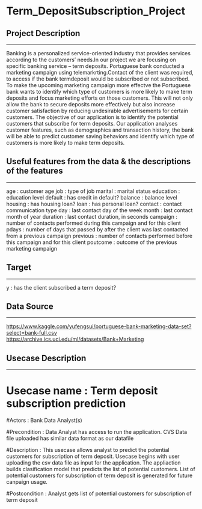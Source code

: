 # Term_DepositSubscription_Project

## Project Description
***

Banking is a personalized service-oriented industry that provides services according to the customers’ needs.In our project we are focusing on specific banking service – term deposits.
Portuguese bank conducted a marketing campaign using telemarkrting.Contact of the client was required, to access if the bank termdeposit would be subscribed  or not subscribed. To make the 
upcoming marketing campaign more effectve the Portuguese bank wants to identify which type of customers is more likely to make term deposits and focus marketing efforts on those customers.
This will not only allow the bank to secure deposits more effectively but also increase customer satisfaction by reducing undesirable advertisements for certain customers. 
The objective of our application is to identify the potential customers that subscribe for term deposits. Our application analyses customer features, such as demographics and 
transaction history, the bank will be able to predict customer saving behaviors and identify which type of customers is more likely to make term deposits.
  

## Useful features from the data & the descriptions of the features
***

 age : customer age
 job : type of job
 marital : marital status
 education : education level
 default : has credit in default?
 balance : balance level
 housing : has housing loan?
 loan : has personal loan?
 contact : contact communication type
 day : last contact day of the week
 month : last contact month of year
 duration : last contact duration, in seconds
 campaign : number of contacts performed during this campaign and for this client
 pdays : number of days that passed by after the client was last contacted from a previous campaign
 previous : number of contacts performed before this campaign and for this client
 poutcome : outcome of the previous marketing campaign


## Target
***

 y : has the client subscribed a term deposit?


## Data Source
***

https://www.kaggle.com/yufengsui/portuguese-bank-marketing-data-set?select=bank-full.csv
https://archive.ics.uci.edu/ml/datasets/Bank+Marketing


## Usecase Description
***
# Usecase name : Term deposit subscription prediction

#Actors : Bank Data Analyst(s)

#Precondition : Data Analyst has access to run the application. 
                CVS Data file uploaded has similar data format as our datafile

#Description : This usecase allows analyst to predict the potential customers for subscription of term deposit.
Usecase begins with user uploading the csv data file as input for the application. 
The appliaction builds clasification model that predicts the list of potential customers. 
List of potential customers for subscription of term deposit is generated for future canpaign usage. 


#Postcondition : Analyst gets list of potential customers for subscription of term deposit
